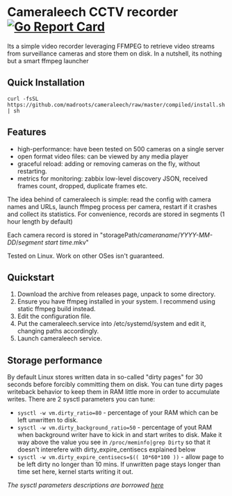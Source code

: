 # Cameraleech CCTV recorder [![Go Report Card](https://goreportcard.com/badge/github.com/phsm/cameraleech)](https://goreportcard.com/report/github.com/phsm/cameraleech)
Its a simple video recorder leveraging FFMPEG to retrieve video streams from surveillance cameras and store them on disk. 
In a nutshell, its nothing but a smart ffmpeg launcher

## Quick Installation
`curl -fsSL https://github.com/madroots/cameraleech/raw/master/compiled/install.sh | sh`

## Features
- high-performance: have been tested on 500 cameras on a single server
- open format video files: can be viewed by any media player
- graceful reload: adding or removing cameras on the fly, without restarting.
- metrics for monitoring: zabbix low-level discovery JSON, received frames count, dropped, duplicate frames etc.

The idea behind of cameraleech is simple: read the config with camera names and URLs, launch ffmpeg process per camera, restart if it crashes and collect its statistics.
For convenience, records are stored in segments (1 hour length by default)

Each camera record is stored in "storagePath/_cameraname_/_YYYY-MM-DD_/_segment start time_.mkv"

Tested on Linux. Work on other OSes isn't guaranteed.

## Quickstart
1. Download the archive from releases page, unpack to some directory.
2. Ensure you have ffmpeg installed in your system. I recommend using static ffmpeg build instead. 
3. Edit the configuration file. 
4. Put the cameraleech.service into /etc/systemd/system and edit it, changing paths accordingly.
5. Launch cameraleech service.

## Storage performance
By default Linux stores written data in so-called "dirty pages" for 30 seconds before forcibly committing them on disk. You can tune dirty pages writeback behavior to keep them in RAM little more in order to accumulate writes. There are 2 sysctl parameters you can tune:
- `sysctl -w vm.dirty_ratio=80` - percentage of your RAM which can be left unwritten to disk.
- `sysctl -w vm.dirty_background_ratio=50` - percentage of yout RAM when background writer have to kick in and start writes to disk. Make it way above the value you see in `/proc/meminfo|grep Dirty` so that it doesn't interefere with dirty_expire_centisecs explained below
- `sysctl -w vm.dirty_expire_centisecs=$(( 10*60*100 ))` - allow page to be left dirty no longer than 10 mins. If unwritten page stays longer than time set here, kernel starts writing it out.

_The sysctl parameters descriptions are borrowed [here](https://github.com/lomik/go-carbon#os-tuning)_
